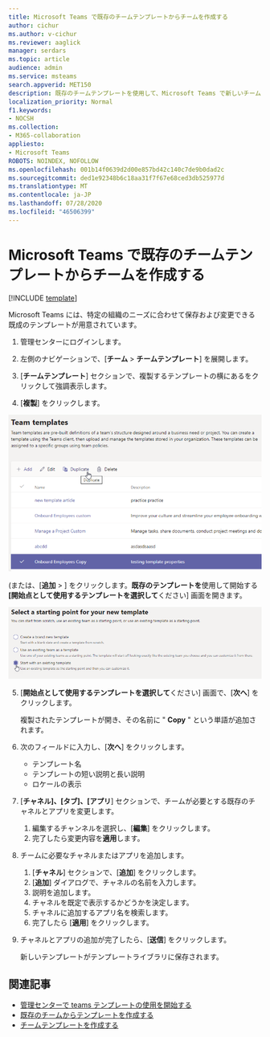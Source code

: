 ```yaml
---
title: Microsoft Teams で既存のチームテンプレートからチームを作成する
author: cichur
ms.author: v-cichur
ms.reviewer: aaglick
manager: serdars
ms.topic: article
audience: admin
ms.service: msteams
search.appverid: MET150
description: 既存のチームテンプレートを使用して、Microsoft Teams で新しいチームを作成する方法について説明します。
localization_priority: Normal
f1.keywords:
- NOCSH
ms.collection:
- M365-collaboration
appliesto:
- Microsoft Teams
ROBOTS: NOINDEX, NOFOLLOW
ms.openlocfilehash: 001b14f0639d2d00e857bd42c140c7de9b0dad2c
ms.sourcegitcommit: ded1e92348b6c18aa31f7f67e68ced3db525977d
ms.translationtype: MT
ms.contentlocale: ja-JP
ms.lasthandoff: 07/28/2020
ms.locfileid: "46506399"
---
```

# <a name="create-a-team-from-an-existing-team-template-in-microsoft-teams"></a>Microsoft Teams で既存のチームテンプレートからチームを作成する

[!INCLUDE [template](includes/preview-feature.md)]

Microsoft Teams には、特定の組織のニーズに合わせて保存および変更できる既成のテンプレートが用意されています。

1. 管理センターにログインします。

2. 左側のナビゲーションで、[**チーム**  >  **チームテンプレート**] を展開します。

3. [**チームテンプレート**] セクションで、複製するテンプレートの横にあるをクリックして強調表示します。

4. [**複製**] をクリックします。

![[追加] が強調表示された [チームテンプレート] ダイアログの画像。](media/template-duplicate.png)

(または、[**追加**  >  ] をクリックします。**既存のテンプレートを**使用して開始する **[開始点として使用するテンプレートを選択して**ください] 画面を開きます。

![[開始] が強調表示されている、チームテンプレートの開始ポイント画面の画像。](media/template-start-existing-template.png)

5. [**開始点として使用するテンプレートを選択して**ください] 画面で、[**次へ**] をクリックします。

    複製されたテンプレートが開き、その名前に " **Copy** " という単語が追加されます。

6. 次のフィールドに入力し、[**次へ**] をクリックします。
    - テンプレート名
    - テンプレートの短い説明と長い説明
    - ロケールの表示  

7. [**チャネル]、[タブ]、[アプリ**] セクションで、チームが必要とする既存のチャネルとアプリを変更します。

    1. 編集するチャンネルを選択し、[**編集**] をクリックします。
    2. 完了したら変更内容を**適用**します。

8. チームに必要なチャネルまたはアプリを追加します。

    1. [**チャネル**] セクションで、[**追加**] をクリックします。
    2. [**追加**] ダイアログで、チャネルの名前を入力します。
    3. 説明を追加します。
    4. チャネルを既定で表示するかどうかを決定します。
    5. チャネルに追加するアプリ名を検索します。
    6. 完了したら [**適用**] をクリックします。

7. チャネルとアプリの追加が完了したら、[**送信**] をクリックします。

    新しいテンプレートがテンプレートライブラリに保存されます。

## <a name="related-articles"></a>関連記事

- [管理センターで teams テンプレートの使用を開始する](get-started-with-teams-templates-in-the-admin-console.md)
- [既存のチームからテンプレートを作成する](create-team-from-existing-team.md)
- [チームテンプレートを作成する](create-a-team-template.md)